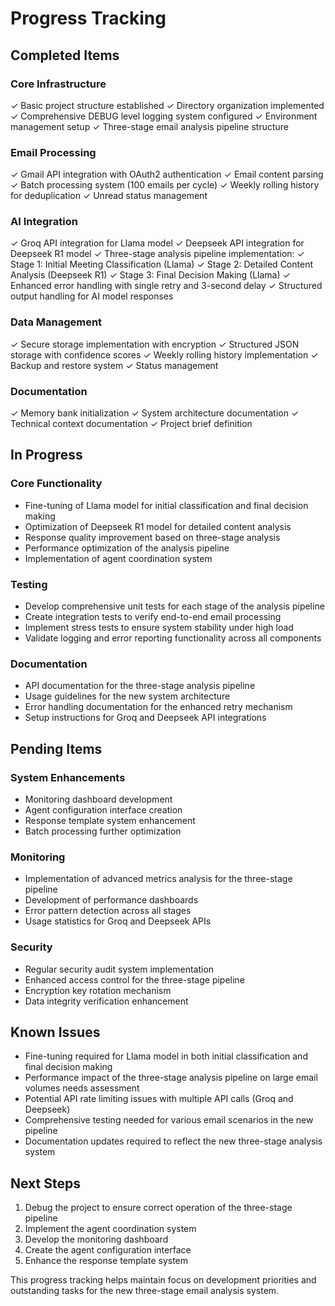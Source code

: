 # Progress Tracking

## Completed Items

### Core Infrastructure
✓ Basic project structure established
✓ Directory organization implemented
✓ Comprehensive DEBUG level logging system configured
✓ Environment management setup
✓ Three-stage email analysis pipeline structure

### Email Processing
✓ Gmail API integration with OAuth2 authentication
✓ Email content parsing
✓ Batch processing system (100 emails per cycle)
✓ Weekly rolling history for deduplication
✓ Unread status management

### AI Integration
✓ Groq API integration for Llama model
✓ Deepseek API integration for Deepseek R1 model
✓ Three-stage analysis pipeline implementation:
  ✓ Stage 1: Initial Meeting Classification (Llama)
  ✓ Stage 2: Detailed Content Analysis (Deepseek R1)
  ✓ Stage 3: Final Decision Making (Llama)
✓ Enhanced error handling with single retry and 3-second delay
✓ Structured output handling for AI model responses

### Data Management
✓ Secure storage implementation with encryption
✓ Structured JSON storage with confidence scores
✓ Weekly rolling history implementation
✓ Backup and restore system
✓ Status management

### Documentation
✓ Memory bank initialization
✓ System architecture documentation
✓ Technical context documentation
✓ Project brief definition

## In Progress

### Core Functionality
- Fine-tuning of Llama model for initial classification and final decision making
- Optimization of Deepseek R1 model for detailed content analysis
- Response quality improvement based on three-stage analysis
- Performance optimization of the analysis pipeline
- Implementation of agent coordination system

### Testing
- Develop comprehensive unit tests for each stage of the analysis pipeline
- Create integration tests to verify end-to-end email processing
- Implement stress tests to ensure system stability under high load
- Validate logging and error reporting functionality across all components

### Documentation
- API documentation for the three-stage analysis pipeline
- Usage guidelines for the new system architecture
- Error handling documentation for the enhanced retry mechanism
- Setup instructions for Groq and Deepseek API integrations

## Pending Items

### System Enhancements
- Monitoring dashboard development
- Agent configuration interface creation
- Response template system enhancement
- Batch processing further optimization

### Monitoring
- Implementation of advanced metrics analysis for the three-stage pipeline
- Development of performance dashboards
- Error pattern detection across all stages
- Usage statistics for Groq and Deepseek APIs

### Security
- Regular security audit system implementation
- Enhanced access control for the three-stage pipeline
- Encryption key rotation mechanism
- Data integrity verification enhancement

## Known Issues
- Fine-tuning required for Llama model in both initial classification and final decision making
- Performance impact of the three-stage analysis pipeline on large email volumes needs assessment
- Potential API rate limiting issues with multiple API calls (Groq and Deepseek)
- Comprehensive testing needed for various email scenarios in the new pipeline
- Documentation updates required to reflect the new three-stage analysis system

## Next Steps
1. Debug the project to ensure correct operation of the three-stage pipeline
2. Implement the agent coordination system
3. Develop the monitoring dashboard
4. Create the agent configuration interface
5. Enhance the response template system

This progress tracking helps maintain focus on development priorities and outstanding tasks for the new three-stage email analysis system.
